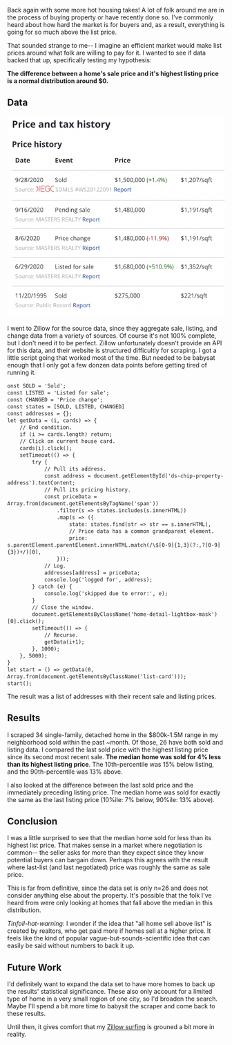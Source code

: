 Back again with some more hot housing takes! A lot of folk around me are in the process of buying property or have recently done so. I've commonly heard about how hard the market is for buyers and, as a result, everything is going for so much above the list price. 

That sounded strange to me-- I imagine an efficient market would make list prices around what folk are willing to pay for it. I wanted to see if data backed that up, specifically testing my hypothesis:

**The difference between a home's sale price and it's highest listing price is a normal distribution around $0.**

## Data

![a](https://github.com/beekley/beekley.github.io/blob/master/images/zillow-history.png?raw=true)

I went to Zillow for the source data, since they aggregate sale, listing, and change data from a variety of sources. Of course it's not 100% complete, but I don't need it to be perfect. Zillow unfortunately doesn't provide an API for this data, and their website is structured difficultly for scraping. I got a little script going that worked most of the time. But needed to be babysat enough that I only got a few donzen data points before getting tired of running it.

```
onst SOLD = 'Sold';
const LISTED = 'Listed for sale';
const CHANGED = 'Price change';
const states = [SOLD, LISTED, CHANGED]
const addresses = {};
let getData = (i, cards) => {
    // End condition.
    if (i >= cards.length) return;
    // Click on current house card.
    cards[i].click();
    setTimeout(() => {
        try {
            // Pull its address.
            const address = document.getElementById('ds-chip-property-address').textContent;
            // Pull its pricing history.
            const priceData = Array.from(document.getElementsByTagName('span'))
                .filter(s => states.includes(s.innerHTML))
                .map(s => ({
                    state: states.find(str => str == s.innerHTML),
                    // Price data has a common grandparent element.
                    price: s.parentElement.parentElement.innerHTML.match(/\$[0-9]{1,3}(?:,?[0-9]{3})+/)[0],
                }));
            // Log.
            addresses[address] = priceData; 
            console.log('logged for', address);
        } catch (e) {
            console.log('skipped due to error:', e);
        }
        // Close the window.
        document.getElementsByClassName('home-detail-lightbox-mask')[0].click();
        setTimeout(() => {
            // Recurse.
            getData(i+1);
        }, 1000);
    }, 5000);
}
let start = () => getData(0, Array.from(document.getElementsByClassName('list-card')));
start();
```

The result was a list of addresses with their recent sale and listing prices.

## Results

I scraped 34 single-family, detached home in the $800k-1.5M range in my neighborhood sold within the past ~month. Of those, 26 have both sold and listing data. I compared the last sold price with the highest listing price since its second most recent sale. **The median home was sold for 4% less than its highest listing price**. The 10th-percentile was 15% below listing, and the 90th-percentile was 13% above.

I also looked at the difference between the last sold price and the immediately preceding listing price. The median home was sold for exactly the same as the last listing price (10%ile: 7% below, 90%ile: 13% above).

## Conclusion

I was a little surprised to see that the median home sold for less than its highest list price. That makes sense in a market where negotiation is common-- the seller asks for more than they expect since they know potential buyers can bargain down. Perhaps this agrees with the result where last-list (and last negotiated) price was roughly the same as sale price.

This is far from definitive, since the data set is only n=26 and does not consider anything else about the property. It's possible that the folk I've heard from were only looking at homes that fall above the median in this distribution.

*Tinfoil-hat-warning*: I wonder if the idea that "all home sell above list" is created by realtors, who get paid more if homes sell at a higher price. It feels like the kind of popular vague-but-sounds-scientific idea that can easily be said without numbers to back it up.

## Future Work

I'd definitely want to expand the data set to have more homes to back up the results' statistical significance. These also only account for a limited type of home in a very small region of one city, so I'd broaden the search. Maybe I'll spend a bit more time to babysit the scraper and come back to these results.

Until then, it gives comfort that my [Zillow surfing](https://www.gadgetclock.com/zillow-surfing-is-the-escape-we-all-need-right-now/) is grouned a bit more in reality.
